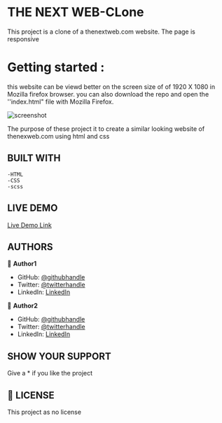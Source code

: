 # THE NEXT WEB-CLone
This project is a clone of a thenextweb.com website. The page is responsive

# Getting started :
this website can be viewd better on the screen size of of 1920 X 1080 in Mozilla firefox browser.
you can also download the repo and open the ''index.html" file with Mozilla Firefox.

![screenshot]()

The purpose of these project it to create a similar looking website of thenexweb.com  using html and css

## BUILT WITH

    -HTML
    -CSS
    -scss

## LIVE DEMO

[Live Demo Link](https://github.com/RokoVarano/TNW_clone2)

##  AUTHORS

👤 **Author1**

- GitHub: [@githubhandle](https://github.com/widzthedvloper)
- Twitter: [@twitterhandle](https://twitter.com/widzthedvloper)
- LinkedIn: [LinkedIn](https://www.linkedin.com/in/widzmarc-jean-nesly-phelle-252a26129/)

👤 **Author2**

- GitHub: [@githubhandle](https://github.com/RokoVarano)
- Twitter: [@twitterhandle](https://twitter.com/RodrigoIbacet11)
- LinkedIn: [LinkedIn](https://www.linkedin.com/in/rodrigo-ibaceta-a8657611a/)

## SHOW YOUR SUPPORT
Give a * if you like the project

## 📝 LICENSE
This project as no license
